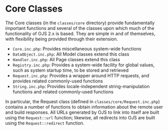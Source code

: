 # Core Classes

The Core classes (in the `classes/core` directory) provide fundamentally important functions and several of the classes upon which much of the functionality of OJS 2.x is based. They are simple in and of themselves, with flexibility being provided through their extension.

- `Core.inc.php`: Provides miscellaneous system-wide functions
- `DataObject.inc.php`: All Model classes extend this class
- `Handler.inc.php`: All Page classes extend this class
- `Registry.inc.php`: Provides a system-wide facility for global values, such as system startup time, to be stored and retrieved
- `Request.inc.php`: Provides a wrapper around HTTP requests, and provides related commonly-used functions
- `String.inc.php`: Provides locale-independent string-manipulation functions and related commonly-used functions

In particular, the Request class (defined in `classes/core/Request.inc.php`) contains a number of functions to obtain information about the remote user and build responses. All URLs generated by OJS to link into itself are built using the `Request::url` function; likewise, all redirects into OJS are built using the `Request::redirect` function.

